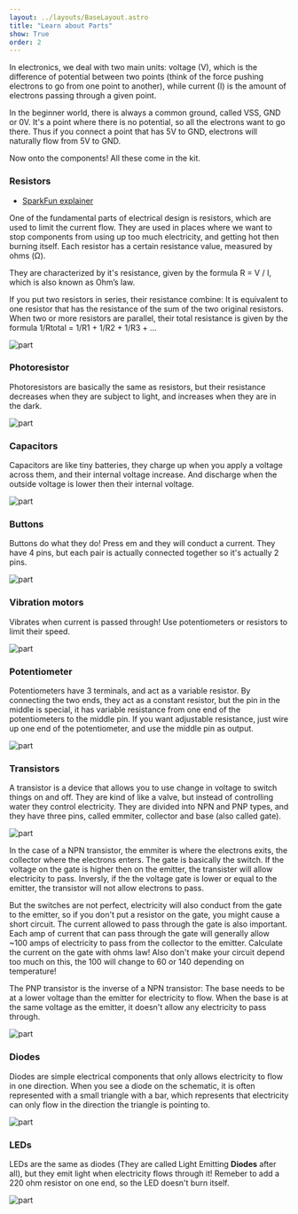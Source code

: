 ```yaml
---
layout: ../layouts/BaseLayout.astro
title: "Learn about Parts"
show: True
order: 2
---
```


In electronics, we deal with two main units: voltage (V), which is the difference of potential between two points (think of the force pushing electrons to go from one point to another), while current (I) is the amount of electrons passing through a given point.

In the beginner world, there is always a common ground, called VSS, GND or 0V. It's a point where there is no potential, so all the electrons want to go there. Thus if you connect a point that has 5V to GND, electrons will naturally flow from 5V to GND.

Now onto the components! All these come in the kit.

### Resistors

- [SparkFun explainer](https://learn.sparkfun.com/tutorials/resistors/all)

One of the fundamental parts of electrical design is resistors, which are used to limit the current flow. They are used in places where we want to stop components from using up too much electricity, and getting hot then burning itself. Each resistor has a certain resistance value, measured by ohms (Ω).

They are characterized by it's resistance, given by the formula R = V / I, which is also known as Ohm’s law.

If you put two resistors in series, their resistance combine: It is equivalent to one resistor that has the resistance of the sum of the two original resistors. When two or more resistors are parallel, their total resistance is given by the formula 1/Rtotal = 1/R1 + 1/R2 + 1/R3 + ...

![part](/tutorial/resistor.png)

### Photoresistor

Photoresistors are basically the same as resistors, but their resistance decreases when they are subject to light, and increases when they are in the dark.

![part](/tutorial/photoresistor.png)

### Capacitors

Capacitors are like tiny batteries, they charge up when you apply a voltage across them, and their internal voltage increase. And discharge when the outside voltage is lower then their internal voltage.

![part](/tutorial/capacitor.png)

### Buttons

Buttons do what they do! Press em and they will conduct a current. They have 4 pins, but each pair is actually connected together so it's actually 2 pins.

![part](/tutorial/button.png)

### Vibration motors

Vibrates when current is passed through! Use potentiometers or resistors to limit their speed.

![part](/tutorial/motor.png)

### Potentiometer

Potentiometers have 3 terminals, and act as a variable resistor. By connecting the two ends, they act as a constant resistor, but the pin in the middle is special, it has variable resistance from one end of the potentiometers to the middle pin. If you want adjustable resistance, just wire up one end of the potentiometer, and use the middle pin as output.

![part](/tutorial/potentiometer.png)

### Transistors

A transistor is a device that allows you to use change in voltage to switch things on and off. They are kind of like a valve, but instead of controlling water they control electricity. They are divided into NPN and PNP types, and they have three pins, called emmiter, collector and base (also called gate).

![part](https://hc-cdn.hel1.your-objectstorage.com/s/v3/a381d42773bcd403a74388d6688b6665c933234b_image.png)

In the case of a NPN transistor, the emmiter is where the electrons exits, the collector where the electrons enters. The gate is basically the switch. If the voltage on the gate is higher then on the emitter, the transister will allow electricity to pass. Inversly, if the the voltage gate is lower or equal to the emitter, the transistor will not allow electrons to pass.

But the switches are not perfect, electricity will also conduct from the gate to the emitter, so if you don't put a resistor on the gate, you might cause a short circuit. The current allowed to pass through the gate is also important. Each amp of current that can pass through the gate will generally allow ~100 amps of electricity to pass from the collector to the emitter. Calculate the current on the gate with ohms law! Also don't make your circuit depend too much on this, the 100 will change to 60 or 140 depending on temperature!

The PNP transistor is the inverse of a NPN transistor: The base needs to be at a lower voltage than the emitter for electricity to flow. When the base is at the same voltage as the emitter, it doesn't allow any electricity to pass through.

![part](/tutorial/transistor.png)

### Diodes

Diodes are simple electrical components that only allows electricity to flow in one direction. When you see a diode on the schematic, it is often represented with a small triangle with a bar, which represents that electricity can only flow in the direction the triangle is pointing to.

![part](/tutorial/diode.png)

### LEDs

LEDs are the same as diodes (They are called Light Emitting **Diodes** after all), but they emit light when electricity flows through it! Remeber to add a 220 ohm resistor on one end, so the LED doesn't burn itself.

![part](/tutorial/led.png)

